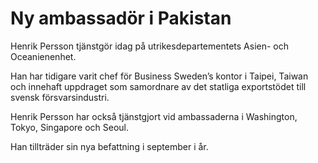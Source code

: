 # Ny ambassadör i Pakistan

Henrik Persson tjänstgör idag på utrikesdepartementets Asien- och Oceanienenhet.

Han har tidigare varit chef för Business Sweden’s kontor i Taipei, Taiwan och innehaft uppdraget som samordnare av det statliga exportstödet till svensk försvarsindustri.

Henrik Persson har också tjänstgjort vid ambassaderna i Washington, Tokyo, Singapore och Seoul.

Han tillträder sin nya befattning i september i år.
